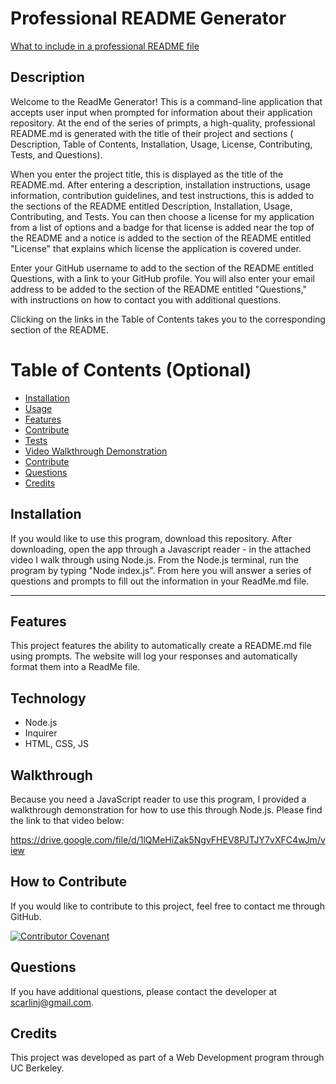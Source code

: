 # Professional README Generator

[What to include in a professional README file](https://coding-boot-camp.github.io/full-stack/github/professional-readme-guide)

## Description

Welcome to the ReadMe Generator!  This is a command-line application that accepts user input when prompted for information about their application repository.  At the end of the series of primpts, a high-quality, professional README.md is generated with the title of their project and sections ( Description, Table of Contents, Installation, Usage, License, Contributing, Tests, and Questions).

When you enter the project title, this is displayed as the title of the README.md.  After entering a description, installation instructions, usage information, contribution guidelines, and test instructions, this is added to the sections of the README entitled Description, Installation, Usage, Contributing, and Tests.  You can then choose a license for my application from a list of options and a badge for that license is added near the top of the README and a notice is added to the section of the README entitled "License" that explains which license the application is covered under.

Enter your GitHub username to add to the section of the README entitled Questions, with a link to your GitHub profile.  You will also enter your email address to be added to the section of the README entitled "Questions," with instructions on how to contact you with additional questions.

Clicking on the links in the Table of Contents takes you to the corresponding section of the README.


# Table of Contents (Optional)


- [Installation](#installation)
- [Usage](#usage)
- [Features](#features)
- [Contribute](#contribute)
- [Tests](#tests)
- [Video Walkthrough Demonstration](#walkthrough)
- [Contribute](#contribute)
- [Questions](#questions)
- [Credits](#credits)


## Installation <a name="installation"></a>

If you would like to use this program, download this repository.  After downloading, open the app through a Javascript reader - in the attached video I walk through using Node.js.  From the Node.js terminal, run the program by typing "Node index.js".  From here you will answer a series of questions and prompts to fill out the information in your ReadMe.md file.


---

## Features

This project features the ability to automatically create a README.md file using prompts.  The website will log your responses and automatically format them into a ReadMe file.

## Technology

- Node.js
- Inquirer
- HTML, CSS, JS

## Walkthrough

Because you need a JavaScript reader to use this program, I provided a walkthrough demonstration for how to use this through Node.js.  Please find the link to that video below:

https://drive.google.com/file/d/1lQMeHiZak5NgvFHEV8PJTJY7vXFC4wJm/view

## How to Contribute

If you would like to contribute to this project, feel free to contact me through GitHub.

[![Contributor Covenant](https://img.shields.io/badge/Contributor%20Covenant-2.1-4baaaa.svg)](code_of_conduct.md)

## Questions

If you have additional questions, please contact the developer at scarlinj@gmail.com.

## Credits

This project was developed as part of a Web Development program through UC Berkeley.